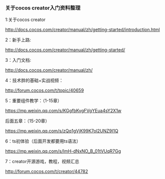 ### 关于cocos creator入门资料整理
  
1:关于cocos creator

http://docs.cocos.com/creator/manual/zh/getting-started/introduction.html

2：新手上路:

http://docs.cocos.com/creator/manual/zh/getting-started/

3：入门文档:

http://docs.cocos.com/creator/manual/zh/


4：技术胖的基础+实战视频：

http://forum.cocos.com/t/topic/40659

5：重要组件教学：（1-15章）

https://mp.weixin.qq.com/s/KGgfbKvgFVgYEua4sY2X1w

后面五章：（15-20章）

https://mp.weixin.qq.com/s/zQq1gVjK99K7ol2UNZ9I1Q

6：ts初体验（后面开发都要用ts语法）

https://mp.weixin.qq.com/s/lmH-dNxNO_B_01tVUqR7Gg

7：creator开源游戏，教程，视频汇总

http://forum.cocos.com/t/creator/44782